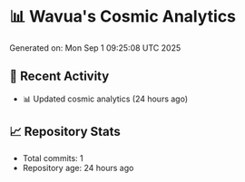 # 📊 Wavua's Cosmic Analytics
Generated on: Mon Sep  1 09:25:08 UTC 2025

## 🚀 Recent Activity
- 📊 Updated cosmic analytics (24 hours ago)
## 📈 Repository Stats
- Total commits: 1
- Repository age: 24 hours ago

